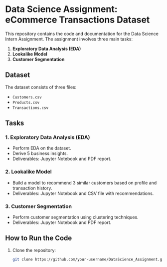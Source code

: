 # Data Science Assignment: eCommerce Transactions Dataset

This repository contains the code and documentation for the Data Science Intern Assignment. The assignment involves three main tasks:

1. **Exploratory Data Analysis (EDA)**
2. **Lookalike Model**
3. **Customer Segmentation**

## Dataset

The dataset consists of three files:
- `Customers.csv`
- `Products.csv`
- `Transactions.csv`

## Tasks

### 1. Exploratory Data Analysis (EDA)
- Perform EDA on the dataset.
- Derive 5 business insights.
- Deliverables: Jupyter Notebook and PDF report.

### 2. Lookalike Model
- Build a model to recommend 3 similar customers based on profile and transaction history.
- Deliverables: Jupyter Notebook and CSV file with recommendations.

### 3. Customer Segmentation
- Perform customer segmentation using clustering techniques.
- Deliverables: Jupyter Notebook and PDF report.

## How to Run the Code

1. Clone the repository:
   ```bash
   git clone https://github.com/your-username/DataScience_Assignment.gi
